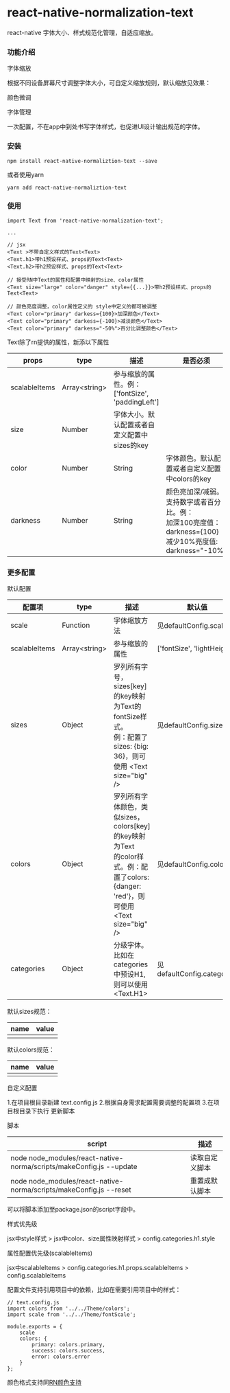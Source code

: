 # react-native-normalization-text
react-native 字体大小、样式规范化管理，自适应缩放。

### 功能介绍
    
字体缩放

根据不同设备屏幕尺寸调整字体大小，可自定义缩放规则，默认缩放见效果：

颜色微调


字体管理

一次配置，不在app中到处书写字体样式，也促进UI设计输出规范的字体。


### 安装

    npm install react-native-normaliztion-text --save
    
 或者使用yarn
 
    yarn add react-native-normaliztion-text 

### 使用
    
    import Text from 'react-native-normalization-text';
    
    ...
    
    // jsx
    <Text >不带自定义样式的Text<Text>
    <Text.h1>带h1预设样式、props的Text<Text>
    <Text.h2>带h2预设样式、props的Text<Text>
    
    // 接受RN中Text的属性和配置中映射的size、color属性
    <Text size="large" color="danger" style={{...}}>带h2预设样式、props的Text<Text>
    
    // 颜色亮度调整，color属性定义的 style中定义的都可被调整
    <Text color="primary" darkess={100}>加深颜色</Text>
    <Text color="primary" darkess={-100}>减淡颜色</Text>
    <Text color="primary" darkess="-50%">百分比调整颜色</Text>
   
Text除了rn提供的属性，新添以下属性

| props         | type            | 描述             | 是否必须  |
| ---           | ---             | ---              |  ---  |
| scalableItems | Array\<string>  | 参与缩放的属性。例：['fontSize', 'paddingLeft']  |
| size          | Number          | 字体大小。默认配置或者自定义配置中sizes的key       |
| color         | Number | String | 字体颜色。默认配置或者自定义配置中colors的key      |
| darkness      | Number | String | 颜色亮加深/减弱。支持数字或者百分比。例：<br>加深100亮度值：darkness={100} <br>减少10%亮度值: darkness="-10%" |
   
   
### 更多配置
 
默认配置

| 配置项         | type            | 描述                                                                                                                              | 默认值                          |
| ---           | ---             | ---                                                                                                                              | ---                             |
| scale         | Function        | 字体缩放方法                                                                                                                       | 见defaultConfig.scale           |
| scalableItems | Array\<string>  | 参与缩放的属性                                                                                                                     | \['fontSize', 'lightHeight']    |
| sizes         | Object          | 罗列所有字号，sizes\[key]的key映射为Text的fontSize样式。<br>例：配置了sizes: {big: 36}，则可使用 \<Text size="big" />                   | 见defaultConfig.sizes            |
| colors        | Object          | 罗列所有字体颜色，类似sizes，colors\[key]的key映射为Text<br>的color样式。例：配置了colors: {danger: 'red'}，则可使用 \<Text size="big" /> | 见defaultConfig.colors          |
| categories    | Object          | 分级字体。比如在categories中预设H1,则可以使用<Text.H1>                                                                                | 见defaultConfig.categories      |


默认sizes规范：

| name  | value |
| ---  | ---   |
|  |  |

默认colors规范：

| name  | value |
| ---  | ---   |
|   |  |

 
自定义配置

1.在项目根目录新建 text.config.js
2.根据自身需求配置需要调整的配置项
3.在项目根目录下执行 更新脚本

脚本

| script                                                              | 描述
| ---                                                                 | ---
| node node_modules/react-native-norma/scripts/makeConfig.js --update | 读取自定义脚本
| node node_modules/react-native-norma/scripts/makeConfig.js --reset  | 重置成默认脚本

可以将脚本添加至package.json的script字段中。
 
样式优先级
    
jsx中style样式 > jsx中color、size属性映射样式 > config.categories.h1.style

属性配置优先级(scalableItems)

jsx中scalableItems > config.categories.h1.props.scalableItems > config.scalableItems


配置文件支持引用项目中的依赖，比如在需要引用项目中的样式：

    // text.config.js
    import colors from '../../Theme/colors';
    import scale from '../../Theme/fontScale';
    
    module.exports = {
        scale
        colors: {
            primary: colors.primary,
            success: colors.success,
            error: colors.error
        }
    };


颜色格式支持同[RN颜色支持](https://reactnative.cn/docs/colors/)

    
    
    